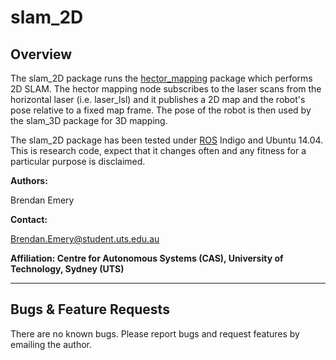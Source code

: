 # slam_2D

## Overview

The slam_2D package runs the [hector_mapping](http://wiki.ros.org/hector_mapping) package which performs 2D SLAM. The hector mapping node subscribes to the laser scans from the horizontal laser (i.e. laser_lsl) and it publishes a 2D map and the robot's pose relative to a fixed map frame. The pose of the robot is then used by the slam_3D package for 3D mapping.
 
The slam_2D package has been tested under [ROS] Indigo and Ubuntu 14.04. This is research code, expect that it changes often and any fitness for a particular purpose is disclaimed.

**Authors:**

Brendan Emery

**Contact:** 

Brendan.Emery@student.uts.edu.au

**Affiliation: Centre for Autonomous Systems (CAS), University of Technology, Sydney (UTS)**

***
## Bugs & Feature Requests

There are no known bugs. Please report bugs and request features by emailing the author.

[ROS]: http://www.ros.org
